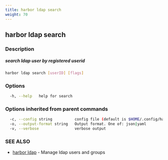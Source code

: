 ```yaml
---
title: harbor ldap search
weight: 70
---
```

## harbor ldap search

### Description

##### search ldap user by registered userid

```sh
harbor ldap search [userID] [flags]
```

### Options

```sh
  -h, --help   help for search
```

### Options inherited from parent commands

```sh
  -c, --config string          config file (default is $HOME/.config/harbor-cli/config.yaml)
  -o, --output-format string   Output format. One of: json|yaml
  -v, --verbose                verbose output
```

### SEE ALSO

* [harbor ldap](harbor-ldap.md)	 - Manage ldap users and groups


